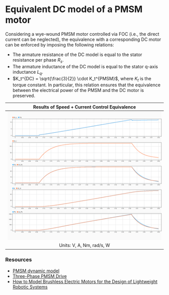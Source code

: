 Equivalent DC model of a PMSM motor
===================================

Considering a wye-wound PMSM motor controlled via FOC (i.e., the direct current can be neglected), the equivalence with a corresponding DC motor can be enforced by imposing the following relations:
- The armature resistance of the DC model is equal to the stator resistance per phase $`R_s`$.
- The armature inductance of the DC model is equal to the stator q-axis inductance $`L_q`$.
- $`K_t^{DC} = \sqrt{\frac{3}{2}} \cdot K_t^{PMSM}`$, where $`K_t`$ is the torque constant. In particular, this relation ensures that the equivalence between the electrical power of the PMSM and the DC motor is preserved.

| Results of Speed + Current Control Equivalence  |
| :---: |
| ![graph](./assets/graph.png) |
| Units: V, A, Nm, rad/s, W | 

### Resources
- [PMSM dynamic model](https://www.mathworks.com/help/releases/R2024a/sps/ref/pmsm.html)
- [Three-Phase PMSM Drive](https://www.mathworks.com/help/releases/R2024a/sps/ug/three-phase-pmsm-drive.html)
- [How to Model Brushless Electric Motors for the Design of Lightweight Robotic Systems](https://arxiv.org/abs/2310.00080)
